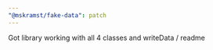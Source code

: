 ```yaml
---
"@mskramst/fake-data": patch
---
```


Got library working with all 4 classes and writeData / readme
